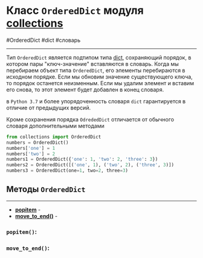 # Класс `OrderedDict` модуля [collections](_collections%20-%20модуль.md)
#OrderedDict #dict #словарь 
***
Тип `OrderedDict` является подтипом типа [dict](../../../Встроенные%20возможности%20Python/dict/_dict%20-%20тип%20данных.md), сохраняющий порядок, в котором пары "ключ-значение" вставляются в словарь. 
Когда мы перебираем объект типа `OrderedDict`, его элементы перебираются в исходном порядке. Если мы обновим значение существующего ключа, то порядок останется неизменным. Если мы удалим элемент и вставим его снова, то этот элемент будет добавлен в конец словаря.

в `Python 3.7` и более упорядоченность словаря `dict` гарантируется в отличие от предыдущих версий.

Кроме сохранения порядка `OdrededDict` отличается от обычного словаря дополнительными методами

```python
from collections import OrderedDict
numbers = OrderedDict() 
numbers['one'] = 1 
numbers['two'] = 2
numbers1 = OrderedDict({'one': 1, 'two': 2, 'three': 3}) 
numbers2 = OrderedDict([('one', 1), ('two', 2), ('three', 3)]) 
numbers3 = OrderedDict(one=1, two=2, three=3)
```

## Методы `OrderedDict`
***
- **[popitem](#popitem)** - 
- **[move_to_end()](#move_to_end)** - 

### `popitem()`:

### `move_to_end()`:
